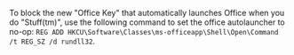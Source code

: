 To block the new "Office Key" that automatically launches Office when you do "Stuff(tm)", use the following command to set the office autolauncher to no-op: `REG ADD HKCU\Software\Classes\ms-officeapp\Shell\Open\Command /t REG_SZ /d rundll32`.
